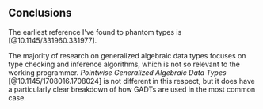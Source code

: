 ## Conclusions


The earliest reference I've found to phantom types is [@10.1145/331960.331977].

The majority of research on generalized algebraic data types focuses on type checking and inference algorithms, which is not so relevant to the working programmer.
*Pointwise Generalized Algebraic Data Types* [@10.1145/1708016.1708024] is not different in this respect, but it does have a particularly clear breakdown of how GADTs are used in the most common case.
